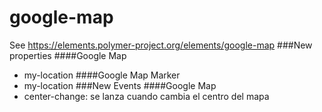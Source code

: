 google-map
==========

See https://elements.polymer-project.org/elements/google-map
###New properties
####Google Map
- my-location
####Google Map Marker
- my-location
###New Events
####Google Map
- center-change: se lanza cuando cambia el centro del mapa
